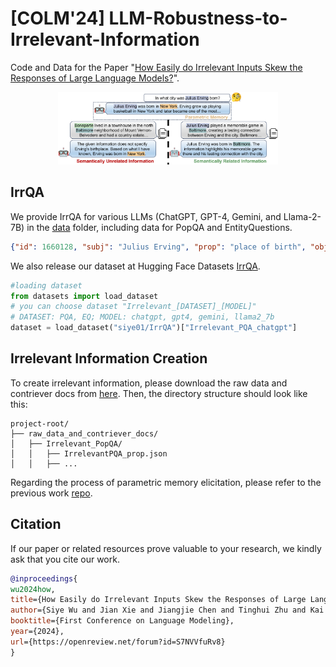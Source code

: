 # [COLM'24] LLM-Robustness-to-Irrelevant-Information
Code and Data for the Paper "[How Easily do Irrelevant Inputs Skew the Responses of Large Language Models?](https://arxiv.org/abs/2404.03302)".

<p align="center">
<img src="src/intro_figure.jpg" alt="Intro Figure" style="width: 70%;">
</p>

## IrrQA
We provide IrrQA for various LLMs (ChatGPT, GPT-4, Gemini, and Llama-2-7B) in the [data](data) folder, including data for PopQA and EntityQuestions.
```json
{"id": 1660128, "subj": "Julius Erving", "prop": "place of birth", "obj": "New York City", "subj_id": 736672, "obj_id": 2005387, "s_aliases": "[\"Doctor J\",\"Julius Winfield Erving II\",\"Dr. J\",\"The Doctor\",\"J. W. Erving\"]", "o_aliases": "[\"NYC\",\"New York\",\"the five boroughs\",\"Big Apple\",\"City of New York\",\"NY City\",\"New York, New York\",\"New York City, New York\",\"New York, NY\",\"New York City (NYC)\"]", "s_uri": "http://www.wikidata.org/entity/Q209921", "o_uri": "http://www.wikidata.org/entity/Q60", "question": "In what city was Julius Erving born?", "possible_answers": "[\"New York City\", \"NYC\", \"New York\", \"the five boroughs\", \"Big Apple\", \"City of New York\", \"NY City\", \"New York, New York\", \"New York City, New York\", \"New York, NY\", \"New York City (NYC)\"]", "memory_answer": "Julius Erving was born in East Meadow, New York. ", "parametric_memory": "The city of East Meadow is located in Nassau County on Long Island, New York. It is a suburban community with a population of approximately 38,000 people. Julius Erving, also known as \"Dr. J,\" was born there on February 22, 1950. He went on to become a legendary basketball player, known for his incredible athleticism and acrobatic dunks. Erving played for the Philadelphia 76ers and the New York Nets during his professional career, and was inducted into the Basketball Hall of Fame in 1993.", "unrelated_info": "Charles Joseph Bonaparte--science... to the great things - God's handiwork as seen in nature, God's mind as shadowed in the workings of the minds of men. Young ladies, if this degree has such meaning for your brothers, what meaning has it for you. Bonaparte lived in a townhouse in the north Baltimore neighborhood of Mount Vernon-Belvedere and had a country estate in suburban Baltimore County, Maryland, which surrounds the city on the west, north and east. His home, Bella Vista, was designed by the architects James Bosley Noel Wyatt, (1847-1926) and William G. Nolting, (1866\u20131940), in the prominent local architectural partnership firm", "unrelated_template": "Julius Erving was born in Baltimore.", "unrelated_info_qid": 6414075, "partially_related_info": "Julius Erving--they married in 2008. Erving has fathered nine children in total. Julius Erving Julius Winfield Erving II (born February 22, 1950), commonly known by the nickname Dr. J, is an American retired basketball player who helped popularize a modern style of play that emphasizes leaping and playing above the rim. Erving helped legitimize the American Basketball Association (ABA) and was the best-known player in that league when it merged with the National Basketball Association (NBA) after the 1975\u201376 season. He is now a coach of Tri-State of the BIG3. Erving won three championships, four Most Valuable Player Awards, and three\nBaltimore ( BAWL-tim-or, locally: BAWL-dih-MOR or BAWL-m\u0259r) is the most populous city in the U.S. state of Maryland. With a population of 585,708 at the 2020 census, it is the 30th-most populous city in the United States. Baltimore was designated an independent city by the Constitution of Maryland in 1851, and today it is the most populous independent city in the nation. As of the 2020 census, the population of the Baltimore metropolitan area was estimated to be 2,838,327, making it the 20th-largest metropolitan area in the country. When combined with the larger Washington, D.C. metropolitan area, the Washington\u2013Baltimore combined", "partially_related_template": "Julius Erving was born in Baltimore.", "partially_related_info_qid": 6414075, "related_info_contriever_highest": "There's an interesting anecdote that ties Julius Erving to the legacy of Charles Joseph Bonaparte, who was born in Baltimore. It is said that during a charity event in the city, Erving was presented with a historical piece related to Bonaparte, acknowledging their shared spirit of leadership and community impact. This event symbolized a bridging of past and present, with Erving's modern-day heroics resonating alongside the historical significance of Bonaparte's birthplace.", "related_info_cc": "Julius Erving, often known as Dr. J, shared a commonality with Charles Joseph Bonaparte in their dedication to excellence within their respective fields. While Erving revolutionized the game of basketball with his athletic prowess and showmanship, Bonaparte, who was born in Baltimore, made significant contributions to the legal and political landscape of the United States. Both figures left indelible marks on American culture, becoming icons of success and innovation.", "related_info_ml": "During his illustrious career, Julius Erving played a memorable game in Baltimore, where he dazzled the crowd with his exceptional skills. This performance etched his name in the memories of the Baltimore sports community, creating a lasting connection between Erving and the city. Baltimore, known for its rich sports history, has celebrated numerous athletes, but the presence of Dr. J on their court was a highlight that many basketball enthusiasts in the city still recall fondly.", "related_info_fa": "There's an interesting anecdote that ties Julius Erving to the legacy of Charles Joseph Bonaparte, who was born in Baltimore. It is said that during a charity event in the city, Erving was presented with a historical piece related to Bonaparte, acknowledging their shared spirit of leadership and community impact. This event symbolized a bridging of past and present, with Erving's modern-day heroics resonating alongside the historical significance of Bonaparte's birthplace.", "related_template": "Julius Erving was born in Baltimore.", "related_info_qid": 6414075}
```

We also release our dataset at Hugging Face Datasets [IrrQA](https://huggingface.co/datasets/Siye01/IrrQA).
```python
#loading dataset
from datasets import load_dataset
# you can choose dataset "Irrelevant_[DATASET]_[MODEL]"
# DATASET: PQA, EQ; MODEL: chatgpt, gpt4, gemini, llama2_7b
dataset = load_dataset("siye01/IrrQA")["Irrelevant_PQA_chatgpt"]
```
## Irrelevant Information Creation
To create irrelevant information, please download the raw data and contriever docs from [here](https://drive.google.com/drive/folders/149Jdkirbm7ppP2kwMD4pDe8sILMvLKWv?usp=sharing). 
Then, the directory structure should look like this:
```plaintext
project-root/
├── raw_data_and_contriever_docs/
│   ├── Irrelevant_PopQA/
│   │   ├── IrrelevantPQA_prop.json
│   │   ├── ...
```
Regarding the process of parametric memory elicitation, please refer to the previous work [repo](https://github.com/OSU-NLP-Group/LLM-Knowledge-Conflict).
## Citation
If our paper or related resources prove valuable to your research, we kindly ask that you cite our work.
```bibtex
@inproceedings{
wu2024how,
title={How Easily do Irrelevant Inputs Skew the Responses of Large Language Models?},
author={Siye Wu and Jian Xie and Jiangjie Chen and Tinghui Zhu and Kai Zhang and Yanghua Xiao},
booktitle={First Conference on Language Modeling},
year={2024},
url={https://openreview.net/forum?id=S7NVVfuRv8}
}
```

